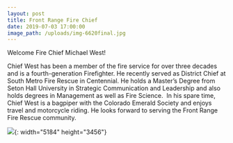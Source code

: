 ```yaml
---
layout: post
title: Front Range Fire Chief
date: 2019-07-03 17:00:00
image_path: /uploads/img-6620final.jpg
---
```


Welcome Fire Chief Michael West\!

Chief West has been a member of the fire service for over three decades and is a fourth-generation Firefighter. He recently served as District Chief at South Metro Fire Rescue in Centennial. He holds a Master’s Degree from Seton Hall University in Strategic Communication and Leadership and also holds degrees in Management as well as Fire Science.&nbsp; In his spare time, Chief West is a bagpiper with the Colorado Emerald Society and enjoys travel and motorcycle riding. He looks forward to serving the Front Range Fire Rescue community.

![](/uploads/img-6620final-1.jpg){: width="5184" height="3456"}